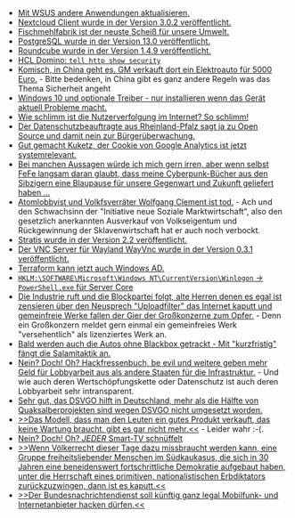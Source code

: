* [Mit WSUS andere Anwendungen aktualisieren.](https://www.windowspro.de/philip-lorenz/windows-package-publisher-updates-firefox-wsus-veroeffentlichen?utm_source=feedburner&utm_medium=feed&utm_campaign=Feed%3A+windowspro+%28WindowsPro%29)
* [Nextcloud Client wurde in der Version 3.0.2 veröffentlicht.](https://nextcloud.com/blog/minor-release-of-desktop-client-and-second-release-candidate-of-nextcloud-hub-20-are-here/)
* [Fischmehlfabrik ist der neuste Scheiß für unsere Umwelt.](https://netzfrauen.org/2020/09/24/gambia/)
* [PostgreSQL wurde in der Version 13.0 veröffentlicht.](https://www.postgresql.org/about/news/2077/)
* [Roundcube wurde in der Version 1.4.9 veröffentlicht.](https://roundcube.net/news/2020/09/27/update-1.4.9-released)
* [HCL Domino: `tell http show security`](http://blog.nashcom.de/nashcomblog.nsf/dx/domino-http-show-kyr-file-used.htm)
* [Komisch, in China geht es. GM verkauft dort ein Elektroauto für 5000 Euro.](https://www.golem.de/news/hongguang-mini-elektroauto-fuer-5-000-euro-verkauft-sich-extrem-gut-2009-151135.html) - Bitte bedenken, in China gibt es ganz andere Regeln was das Thema Sicherheit angeht
* [Windows 10 und optionale Treiber - nur installieren wenn das Gerät aktuell Probleme macht.](https://www.ghacks.net/2020/09/27/should-you-install-windows-10s-optional-driver-updates/)
* [Wie schlimm ist die Nutzerverfolgung im Internet? So schlimm!](https://www.kuketz-blog.de/cookie-matching-retargeting-bei-online-shops/)
* [Der Datenschutzbeauftragte aus Rheinland-Pfalz sagt ja zu Open Source und damit nein zur Bürgerüberwachung.](https://www.golem.de/news/landesdatenschutzbeauftragter-datenschuetzer-sollen-open-source-empfehlen-2009-151141.html)
* [Gut gemacht Kuketz, der Cookie von Google Analytics ist jetzt systemrelevant.](https://www.kuketz-blog.de/google-analytics-cookie-ist-nun-schon-fuer-die-funktionalitaet-der-website-unerlaesslich/)
* [Bei manchen Aussagen würde ich mich gern irren, aber wenn selbst FeFe langsam daran glaubt, dass meine Cyberpunk-Bücher aus den Sibzigern eine Blaupause für unsere Gegenwart und Zukunft geliefert haben ...](https://blog.fefe.de/?ts=a193ddfe)
* [Atomlobbyist und Volkfsverräter Wolfgang Clement ist tod.](https://blog.fefe.de/?ts=a18f6182) - Ach und den Schwachsinn der "Initiative neue Soziale Marktwirtschaft", also den gesetzlich anerkannten Ausverkauf von Volkseigentum und Rückgewinnung der Sklavenwirtschaft hat er auch noch verbockt.
* [Stratis wurde in der Version 2.2 veröffentlicht.](https://www.phoronix.com/scan.php?page=news_item&px=Stratis-2.2)
* [Der VNC Server für Wayland WayVnc wurde in der Version 0.3.1 veröffentlicht.](https://lists.freedesktop.org/archives/wayland-devel/2020-September/041635.html)
* [Terraform kann jetzt auch Windows AD.](https://4sysops.com/archives/terraform-windows-ad-provider-for-automating-active-directory/)
* [`HKLM:\SOFTWARE\Microsoft\Windows NT\CurrentVersion\Winlogon` -> `PowerShell.exe` für Server Core](https://www.windowspro.de/tipp/server-core-powershell-statt-cmdexe-starten)
* [Die Industrie ruft und die Blockpartei folgt, alte Herren denen es egal ist zensieren über den Neusprech "Uploadfilter" das Internet kaputt und gemeinfreie Werke fallen der Gier der Großkonzerne zum Opfer.](https://netzpolitik.org/2020/verschaerfungen-bei-der-urheberrechtsreform-in-deutschland/#vorschaltbanner) - Denn ein Großkonzern meldet gern einmal ein gemeinfreies Werk "versehentlich" als lizenziertes Werk an.
* [Bald werden auch die Autos ohne Blackbox getrackt - Mit "kurzfristig" fängt die Salamitaktik an.](https://www.golem.de/news/section-control-gericht-erlaubt-bundesweit-erstes-streckenradar-2009-151166.html)
* [Nein? Doch! Oh? Hackfressenbuch, be evil und weitere geben mehr Geld für Lobbyarbeit aus als andere Staaten für die Infrastruktur.](https://www.golem.de/news/google-facebook-amazon-viel-lobbyismus-wenig-transparenz-2009-151181.html) - Und wie auch deren Wertschöpfungskette oder Datenschutz ist auch deren Lobbyarbeit sehr intransparent.
* [Sehr gut, das DSVGO hilft in Deutschland, mehr als die Hälfte von Quaksalberprojekten sind wegen DSVGO nicht umgesetzt worden.](https://blog.fefe.de/?ts=a18dd338)
* [>>Das Modell, dass man den Leuten ein gutes Produkt verkauft, das keine Wartung braucht, gibt es gar nicht mehr.<<](https://blog.fefe.de/?ts=a18dcbf6) - Leider wahr :-(.
* [Nein? Doch! Oh? *JEDER* Smart-TV schnüffelt](https://blog.fefe.de/?ts=a18da92c)
* [>>Wenn Völkerrecht dieser Tage dazu missbraucht werden kann, eine Gruppe freiheitsliebender Menschen im Südkaukasus, die sich in 30 Jahren eine beneidenswert fortschrittliche Demokratie aufgebaut haben, unter die Herrschaft eines primitiven, nationalistischen Erbdiktators zurückzuzwingen, dann ist es kaputt.<<](https://martinsonneborn.de/notizen-zu-bergkarabach/)
* [>>Der Bundesnachrichtendienst soll künftig ganz legal Mobilfunk- und Internetanbieter hacken dürfen.<<](https://netzpolitik.org/2020/bnd-gesetz-eine-neue-lizenz-zum-hacken/#vorschaltbanner)
